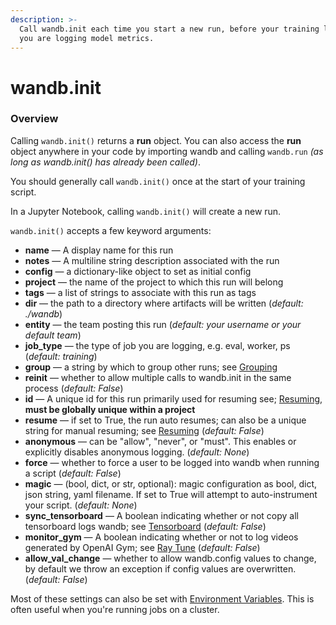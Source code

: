 ```yaml
---
description: >-
  Call wandb.init each time you start a new run, before your training loop where
  you are logging model metrics.
---
```


# wandb.init

### Overview

Calling `wandb.init()` returns a **run** object. You can also access the **run** object anywhere in your code by importing wandb and calling `wandb.run` _\(as long as wandb.init\(\) has already been called\)_.

You should generally call `wandb.init()` once at the start of your training script.

In a Jupyter Notebook, calling `wandb.init()` will create a new run.

`wandb.init()` accepts a few keyword arguments:

* **name** — A display name for this run
* **notes** — A multiline string description associated with the run
* **config** — a dictionary-like object to set as initial config
* **project** — the name of the project to which this run will belong
* **tags** — a list of strings to associate with this run as tags
* **dir** — the path to a directory where artifacts will be written \(_default: ./wandb_\)
* **entity** — the team posting this run \(_default: your username or your default team_\)
* **job\_type** — the type of job you are logging, e.g. eval, worker, ps \(_default: training_\)
* **group** — a string by which to group other runs; see [Grouping](../advanced-features/grouping.md)
* **reinit** — whether to allow multiple calls to wandb.init in the same process \(_default: False_\)
* **id** — A unique id for this run primarily used for resuming see; [Resuming](../advanced-features/resuming.md), **must be globally unique within a project**
* **resume** — if set to True, the run auto resumes; can also be a unique string for manual resuming; see [Resuming](../advanced-features/resuming.md) \(_default: False_\)
* **anonymous** — can be "allow", "never", or "must". This enables or explicitly disables anonymous logging. \(_default: None_\)
* **force** — whether to force a user to be logged into wandb when running a script \(_default: False_\)
* **magic** — \(bool, dict, or str, optional\): magic configuration as bool, dict, json string, yaml filename. If set to True will attempt to auto-instrument your script. \(_default: None_\)
* **sync\_tensorboard** — A boolean indicating whether or not copy all tensorboard logs wandb; see [Tensorboard](../integrations/tensorboard.md) \(_default: False_\)
* **monitor\_gym** — A boolean indicating whether or not to log videos generated by OpenAI Gym; see [Ray Tune](../integrations/ray-tune.md) \(_default: False_\)
* **allow\_val\_change** — whether to allow wandb.config values to change, by default we throw an exception if config values are overwritten. \(_default: False_\)

Most of these settings can also be set with [Environment Variables](../advanced-features/environment-variables.md). This is often useful when you're running jobs on a cluster.

